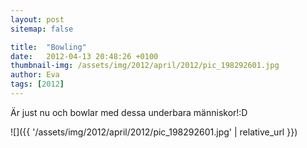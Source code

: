 ```yaml
---
layout: post
sitemap: false

title:  "Bowling"
date:   2012-04-13 20:48:26 +0100
thumbnail-img: /assets/img/2012/april/2012/pic_198292601.jpg
author: Eva
tags: [2012]
---
```


Är just nu och bowlar med dessa underbara människor!:D

![]({{ '/assets/img/2012/april/2012/pic_198292601.jpg'  | relative_url }})

